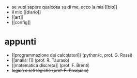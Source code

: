 - se vuoi sapere qualcosa su di me, ecco la mia [[bio]]
- il mio [[diario]]
- [[art]]
- [[config]]
# appunti
- [[programmazione dei calcolatori]] (python/c, prof. G. Rossi)
- [[analisi 1]] (prof. R. Tauraso)
- [[matematica discreta]] (prof. F. Brenti) 
- l~~ogica e reti logiche  (prof. F. Pasquale)~~